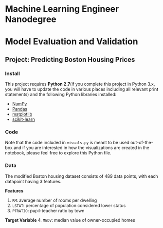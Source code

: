 # Machine Learning Engineer Nanodegree
# Model Evaluation and Validation
## Project: Predicting Boston Housing Prices

### Install

This project requires **Python 2.7**(if you complete this project in Python 3.x, you will have to update the code in various places including all relevant print statements) and the following Python libraries installed:

- [NumPy](http://www.numpy.org/)
- [Pandas](http://pandas.pydata.org/)
- [matplotlib](http://matplotlib.org/)
- [scikit-learn](http://scikit-learn.org/stable/)


### Code

Note that the code included in `visuals.py` is meant to be used out-of-the-box and if you are interested in how the visualizations are created in the notebook, please feel free to explore this Python file.


### Data

The modified Boston housing dataset consists of 489 data points, with each datapoint having 3 features. 

**Features**
1.  `RM`: average number of rooms per dwelling
2. `LSTAT`: percentage of population considered lower status
3. `PTRATIO`: pupil-teacher ratio by town

**Target Variable**
4. `MEDV`: median value of owner-occupied homes
